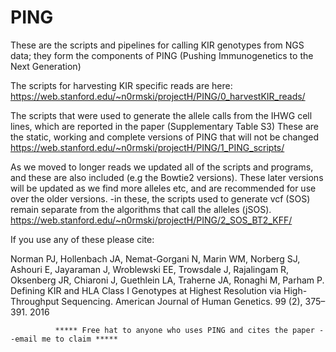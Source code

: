 # PING
These are the scripts and pipelines for calling KIR genotypes from NGS data; they form the components of PING (Pushing Immunogenetics to the Next Generation)

The scripts for harvesting KIR specific reads are here: https://web.stanford.edu/~n0rmski/projectH/PING/0_harvestKIR_reads/

The scripts that were used to generate the allele calls from the IHWG cell lines, which are reported in the paper (Supplementary Table S3) These are the static, working and complete versions of PING that will not be changed https://web.stanford.edu/~n0rmski/projectH/PING/1_PING_scripts/

As we moved to longer reads we updated all of the scripts and programs, and these are also included (e.g the Bowtie2 versions). These later versions will be updated as we find more alleles etc, and are recommended for use over the older versions. -in these, the scripts used to generate vcf (SOS) remain separate from the algorithms that call the alleles (jSOS). https://web.stanford.edu/~n0rmski/projectH/PING/2_SOS_BT2_KFF/

If you use any of these please cite:

Norman PJ, Hollenbach JA, Nemat-Gorgani N, Marin WM, Norberg SJ, Ashouri E, Jayaraman J, Wroblewski EE, Trowsdale J, Rajalingam R, Oksenberg JR, Chiaroni J, Guethlein LA, Traherne JA, Ronaghi M, Parham P. Defining KIR and HLA Class I Genotypes at Highest Resolution via High-Throughput Sequencing. American Journal of Human Genetics. 99 (2), 375–391. 2016


              ***** Free hat to anyone who uses PING and cites the paper --email me to claim *****
                                        

